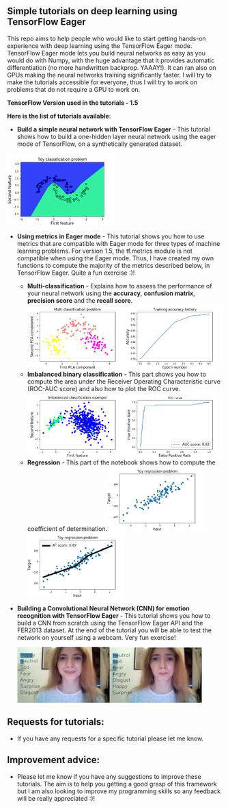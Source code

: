 ## Simple tutorials on deep learning using TensorFlow Eager

This repo aims to help people who would like to start getting hands-on experience with deep learning using the TensorFlow Eager mode. TensorFlow Eager mode lets you build neural networks as easy as you would do with Numpy, with the huge advantage that it provides automatic differentiation (no more handwritten backprop. YAAAY!). It can ran also on GPUs making the neural networks training significantly faster.
I will try to make the tutorials accessible for everyone, thus I will try to work on problems that do not require a GPU to work on.

**TensorFlow Version used in the tutorials - 1.5**

**Here is the list of tutorials available**:
* **Build a simple neural network with TensorFlow Eager** - This tutorial shows how to build a one-hidden layer neural network using the eager mode of TensorFlow, on a synthetically generated dataset.
<img src="tutorials_graphics/01_tutorial_picture.png" width="50%"/>


* **Using metrics in Eager mode** - This tutorial shows you how to use metrics
that are compatible with Eager mode for three types of machine learning problems. For version 1.5, the tf.metrics module is not compatible when using the Eager mode. Thus, I have created my own functions to compute the majority of the metrics described below, in TensorFlow Eager. Quite a fun exercise :)!
    * **Multi-classification** - Explains how to assess the performance of your neural network using the **accuracy**, **confusion matrix**, **precision score** and the **recall score**.<img src="tutorials_graphics/02_multiclassification.png" width="50%"/><img src="tutorials_graphics/02_accuracy.png" width="50%"/>
    * **Imbalanced binary classification** - This part shows you how to compute the
     area under the Receiver Operating Characteristic curve (ROC-AUC score) and also
     how to plot the ROC curve.
     <img src="tutorials_graphics/02_imbalanced_dataset.png" width="50%"/><img src="tutorials_graphics/02_imbalanced_roc_auc.png" width="50%"/>
    * **Regression** - This part of the notebook shows how to compute the coefficient of determination.<img src='tutorials_graphics/02_regression.png' width='50%'/><img src='tutorials_graphics/02_r2_score.png' width='50%'/>


* **Building a Convolutional Neural Network (CNN) for emotion recognition with TensorFlow Eager** - This tutorial shows you how to build a CNN from scratch using the TensorFlow Eager API and the FER2013 dataset. At the end of the tutorial you will be able to test the network on yourself using a webcam. Very fun exercise!

  <img src="tutorials_graphics/test_1.png" width="45%"/><img src="tutorials_graphics/test_2.png" width="45%"/>


Requests for tutorials:
----
* If you have any requests for a specific tutorial please let me know.

Improvement advice:
----
* Please let me know if you have any suggestions to improve these tutorials. The aim is to help you getting a good grasp of this framework but I am also looking to improve my programming skills so any feedback will be really appreciated :)!
